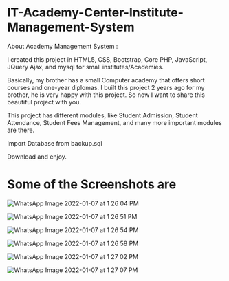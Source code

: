 # IT-Academy-Center-Institute-Management-System
About Academy Management System :

I created this project in  HTML5, CSS, Bootstrap, Core PHP, JavaScript, JQuery Ajax, and mysql for small institutes/Academies.
  
Basically, my brother has a small Computer academy that offers short courses and one-year diplomas. I built this project 2 years ago for my brother, he is very happy with this project. So now I want to share this beautiful project with you.

This project has different modules, like Student Admission, Student Attendance, Student Fees Management, and many more important modules are there.

Import Database from backup.sql

Download and enjoy.

# Some of the Screenshots are

![WhatsApp Image 2022-01-07 at 1 26 04 PM](https://user-images.githubusercontent.com/20013230/148535889-18a39d33-67da-48be-866f-629f4be547fe.jpeg)

![WhatsApp Image 2022-01-07 at 1 26 51 PM](https://user-images.githubusercontent.com/20013230/148535910-9a139c75-58fe-48fe-87fc-bea76706ed16.jpeg)

![WhatsApp Image 2022-01-07 at 1 26 54 PM](https://user-images.githubusercontent.com/20013230/148535918-43665030-29f0-4f78-856f-22dfef4c3bd1.jpeg)

![WhatsApp Image 2022-01-07 at 1 26 58 PM](https://user-images.githubusercontent.com/20013230/148535923-5de62a1f-bd16-4da8-a369-ef8e5e100c33.jpeg)

![WhatsApp Image 2022-01-07 at 1 27 02 PM](https://user-images.githubusercontent.com/20013230/148535933-573050a9-00a2-4921-88ce-87145c91911d.jpeg)

![WhatsApp Image 2022-01-07 at 1 27 07 PM](https://user-images.githubusercontent.com/20013230/148535942-f35fb97c-2d53-44a1-9f87-8e429483400f.jpeg)


